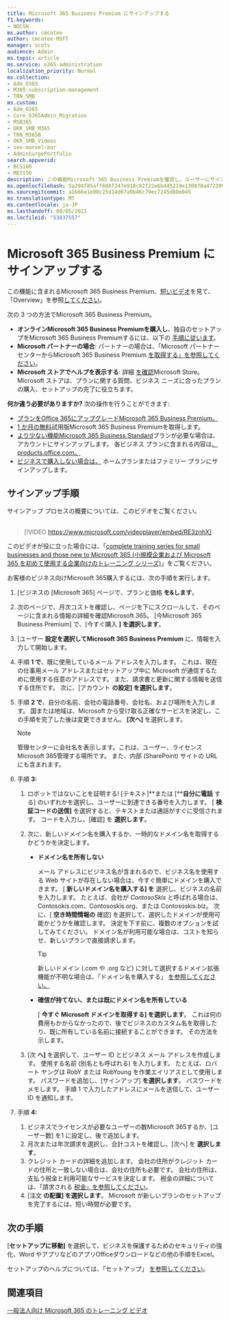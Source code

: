 ```yaml
---
title: Microsoft 365 Business Premium にサインアップする
f1.keywords:
- NOCSH
ms.author: cmcatee
author: cmcatee-MSFT
manager: scotv
audience: Admin
ms.topic: article
ms.service: o365-administration
localization_priority: Normal
ms.collection:
- Adm_O365
- M365-subscription-management
- TRN_SMB
ms.custom:
- Adm_O365
- Core_O365Admin_Migration
- MSB365
- OKR_SMB_M365
- TRN_M365B
- OKR_SMB_Videos
- seo-marvel-mar
- AdminSurgePortfolio
search.appverid:
- BCS160
- MET150
description: この機能Microsoft 365 Business Premiumを確認し、ユーザーにサインアップする手順を詳Microsoft 365 Business Premium。
ms.openlocfilehash: 5a294f85aff688f247e918c82f22e6b445219e130878a472399a42cd2cd3e49d
ms.sourcegitcommit: a1b66e1e80c25d14d67a9b46c79ec7245d88e045
ms.translationtype: MT
ms.contentlocale: ja-JP
ms.lasthandoff: 08/05/2021
ms.locfileid: "53837557"
---
```

# <a name="sign-up-for-microsoft-365-business-premium"></a>Microsoft 365 Business Premium にサインアップする

この機能に含まれるMicrosoft 365 Business Premium、[短いビデオ](../business-video/what-is-microsoft-365.md)を見て、「Overview」を参照[してください](microsoft-365-business-overview.md)。

次の 3 つの方法でMicrosoft 365 Business Premium。
- **オンラインMicrosoft 365 Business Premiumを購入し**、独自のセットアップをMicrosoft 365 Business Premiumするには、以下の [手順に従います](#sign-up-steps)。
- **Microsoft パートナーの場合**: パートナーの場合は、「Microsoft パートナー センターからMicrosoft 365 Business Premium [を取得する」を参照してください](get-microsoft-365-business.md)。
- **Microsoft ストアでヘルプを表示する**: 詳細 [を確認](https://go.microsoft.com/fwlink/?linkid=2109652)Microsoft Store。 Microsoft ストアは、プランに関する質問、ビジネス ニーズに合ったプランの購入、セットアップの完了に役立ちます。

**何か違う必要がありますか?** 次の操作を行うことができます:
- [プランをOffice 365にアップグレードMicrosoft 365 Business Premium。](migrate-to-microsoft-365-business.md)
- [1 か月の無料](https://go.microsoft.com/fwlink/p/?linkid=2102309)試用版Microsoft 365 Business Premiumを取得します。
- [より少ない機能Microsoft 365 Business Standard](https://go.microsoft.com/fwlink/p/?LinkID=510935)プランが必要な場合は、アカウントにサインアップします。 各ビジネス プランに含まれる内容は[、products.office.com。](https://go.microsoft.com/fwlink/?linkid=2109397)
- [ビジネスで購入しない場合は、](https://go.microsoft.com/fwlink/?linkid=2109398) ホームプランまたはファミリー プランにサインアップします。 

## <a name="sign-up-steps"></a>サインアップ手順

サインアップ プロセスの概要については、このビデオをご覧ください。<br><br>

> [!VIDEO https://www.microsoft.com/videoplayer/embed/RE3znhX] 

このビデオが役に立った場合には、「[complete training series for small businesses and those new to Microsoft 365 (小規模企業および Microsoft 365 を初めて使用する企業向けのトレーニング シリーズ)](https://support.microsoft.com/office/6ab4bbcd-79cf-4000-a0bd-d42ce4d12816)」をご覧ください。

お客様のビジネス向けMicrosoft 365購入するには、次の手順を実行します。

1. [ビジネスの [Microsoft 365] ページで、[](https://go.microsoft.com/fwlink/?linkid=2109654)プランと価格 **を&します**。 
2. 次のページで、月次コストを確認し、ページを下にスクロールして、そのページに含まれる情報の詳細を確認Microsoft 365。 [今Microsoft 365 Business Premium] で、[今すぐ購入 **] を選択します**。
3. [ユーザー **設定を選択してMicrosoft 365 Business Premium** に、情報を入力して開始します。
4. 手順 **1 で**、既に使用しているメール アドレスを入力します。 これは、現在の仕事用メール アドレスまたはセットアップ中に Microsoft が通信するために使用する任意のアドレスです。 また、請求書と更新に関する情報を送信する住所です。 次に、[アカウント **の設定] を選択します**。
5. 手順 **2 で**、自分の名前、会社の電話番号、会社名、および場所を入力します。 国または地域は、Microsoft から受け取る正確なサービスを決定し、この手順を完了した後は変更できません。 **[次へ]** を選択します。
    > [!NOTE]
    > 管理センターに会社名を表示します。これは、ユーザー、ライセンスMicrosoft 365管理する場所です。 また、内部 (SharePoint) サイトの URL にも含まれます。
6. 手順 **3:**

    1. ロボットではないことを証明する! [テキスト]**または [****自分に電話** する] のいずれかを選択し、ユーザーに到達できる番号を入力します。 [ **検証コードの送信]** を選択すると、テキストまたは通話がすぐに受信されます。 コードを入力し、[確認] を **選択します**。
    2. 次に、新しいドメイン名を購入するか、一時的なドメイン名を取得するかどうかを決定します。

        - **ドメイン名を所有しない** 
        
            メール アドレスにビジネス名が含まれるので、ビジネス名を使用する Web サイトが存在しない場合は、今すぐ簡単にドメインを購入できます。 [ **新しいドメイン名を購入する] を** 選択し、ビジネスの名前を入力します。 たとえば、会社が *ContosoSkis* と呼ばれる場合は、Contosokis.com、Contososkis.org、または Contososkis.biz。 次に、[ **空き時間情報の** 確認] を選択して、選択したドメインが使用可能かどうかを確認します。 決定を下す前に、複数のオプションを試してみてください。 ドメイン名が利用可能な場合は、コストを知らせ、新しいプランで直接請求します。 
       
            > [!TIP]
            > 新しいドメイン (.com や .org など) に対して選択するドメイン拡張機能が不明な場合は、「ドメイン名を購入する」 [を参照してください。](../admin/get-help-with-domains/buy-a-domain-name.md)
        
        - **確信が持てない、または既にドメイン名を所有している** 
        
             [ **今すぐ Microsoft ドメインを取得する] を選択します**。 これは何の費用もかからなかったので、後でビジネスのカスタム名を取得したり、既に所有している名前に接続することができます。 その方法を示します。

    3. [次 **へ]** を選択して、ユーザー ID とビジネス メール アドレスを作成します。 使用する名前 (別名とも呼ばれる) を入力します。 たとえば、ロバート ヤングは RobY または RobYoung を作業エイリアスとして使用します。 パスワードを追加し、[サインアップ] **を選択します**。 パスワードをメモします。 手順 1 で入力したアドレスにメールを送信して、ユーザー ID を通知します。
7. 手順 **4:** 

    1. ビジネスでライセンスが必要なユーザーの数Microsoft 365するか、[ユーザー数] を1 に設定し、後で追加します。 
    2. 月次または年次請求を選択し、合計コストを確認し、[次へ] を **選択します**。 
    3. クレジット カードの詳細を追加します。 会社の住所がクレジット カードの住所と一致しない場合は、会社の住所も必要です。 会社の住所は、支払う税金と利用可能なサービスを決定します。 税金の詳細については、「請求される [税金」を参照してください](../commerce/billing-and-payments/tax-information.md)。
    4. [注文 **の配置] を選択します**。 Microsoft が新しいプランのセットアップを完了するには、短い時間が必要です。

## <a name="whats-next"></a>次の手順

[**セットアップに移動]** を選択して、ビジネスを保護するためのセキュリティの強化、Word やアプリなどのアプリOfficeダウンロードなどの他の手順をExcel。

セットアップのヘルプについては、「セットアップ」 [を参照してください](set-up.md)。

## <a name="see-also"></a>関連項目

[一般法人向け Microsoft 365 のトレーニング ビデオ](../business-video/index.yml)